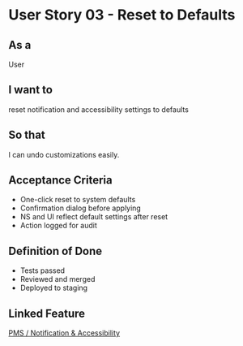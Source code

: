 # User Story 03 - Reset to Defaults

## As a
User

## I want to
reset notification and accessibility settings to defaults

## So that
I can undo customizations easily.

## Acceptance Criteria
- One-click reset to system defaults
- Confirmation dialog before applying
- NS and UI reflect default settings after reset
- Action logged for audit

## Definition of Done
- Tests passed
- Reviewed and merged
- Deployed to staging

## Linked Feature
[PMS / Notification & Accessibility](../feature-spec.md)
